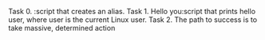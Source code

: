 Task 0. <o> :script that creates an alias.
Task 1. Hello you:script that prints hello user, where user is the current Linux user.
Task 2. The path to success is to take massive, determined action
